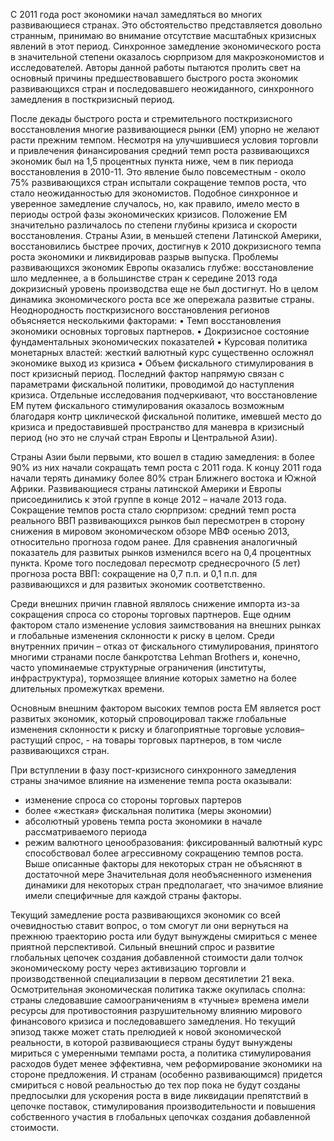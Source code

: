
С 2011 года рост экономики начал замедляться во многих развивающиеся странах. Это обстоятельство представляется довольно странным, принимаю во внимание отсутствие масштабных кризисных явлений в этот период. Синхронное замедление экономического роста в значительной степени оказалось сюрпризом для макроэкономистов и исследователей. Авторы данной работы пытаются пролить свет на  основный причины предшествовавшего быстрого роста экономик развивающихся стран и последовавшего неожиданного, синхронного замедления в посткризисный период.
 
После декады быстрого роста и стремительного посткризисного восстановления многие развивающиеся рынки (EM) упорно не желают расти прежним темпом. Несмотря на улучшившиеся условия торговли и привлечения финансирования средний темп роста развивающихся экономик был на 1,5 процентных пункта ниже, чем в пик периода восстановления в 2010-11. Это явление было повсеместным - около 75% развивающихся стран испытали сокращение темпов роста, что стало неожиданностью для экономистов. Подобное синхронное и уверенное замедление случалось, но, как правило, имело место в периоды острой фазы экономических кризисов. 
Положение EM значительно различалось по степени глубины кризиса и скорости восстановления. Страны Азии, в меньшей степени Латинской Америки, восстановились быстрее прочих, достигнув к 2010 докризисного темпа роста экономики и ликвидировав разрыв выпуска. Проблемы развивающихся экономик Европы оказались глубже: восстановление шло медленнее, а в большинстве стран к середине 2013 года докризисный уровень производства еще не был достигнут. Но в целом динамика экономического роста все же опережала развитые страны. 
Неоднородность посткризисного восстановления регионов объясняется несколькими факторами:
•	Темп восстановления экономики основных торговых партнеров. 
•	Докризисное состояние фундаментальных экономических показателей
•	Курсовая политика монетарных властей: жесткий валютный курс существенно осложнял экономике выход из кризиса
•	Объем фискального стимулирования в пост кризисный период.
Последний фактор напрямую связан с параметрами фискальной политики, проводимой до наступления кризиса. Отдельные исследования подчеркивают, что восстановление EM путем
фискального стимулирования оказалось возможным благодаря контр циклической фискальной политике, имевшей место до кризиса и предоставившей пространство для маневра в кризисный период (но это не случай стран Европы и Центральной Азии).

Страны Азии были первыми, кто вошел в стадию замедления: в более 90% из них начали сокращать темп роста с 2011 года. К концу 2011 года начали терять динамику более 80% стран Ближнего востока и Южной Африки. Развивающиеся страны латинской Америки и Европы присоединились к этой группе в конце 2012 – начале 2013 года.
Сокращение темпов роста стало сюрпризом: средний темп роста реального ВВП развивающихся рынков был пересмотрен в сторону снижения в мировом экономическом обзоре МВФ  осенью 2013, относительно прогноза годом ранее. Для сравнения аналогичный показатель для развитых рынков изменился всего на 0,4 процентных пункта. Кроме того последовал пересмотр среднесрочного (5 лет) прогноза роста ВВП: сокращение на 0,7 п.п. и 0,1 п.п. для развивающихся и  для развитых экономик соответственно.

Среди внешних причин главной являлось снижение импорта из-за сокращения спроса со стороны торговых партнеров. Еще одним фактором стало изменение условия заимствования на внешних рынках и глобальные изменения склонности к риску в целом.
Среди внутренних причин – отказ от фискального стимулирования, принятого многими странами после банкротства Lehman Brothers и, конечно, часто упоминаемые структурные ограничения (институты, инфраструктура), тормозящее влияние которых заметно на более длительных промежутках времени. 

Основным внешним фактором высоких темпов роста EM является рост развитых экономик, который спровоцировал также глобальные изменения склонности к риску и
благоприятные торговые условия– растущий спрос, - на товары торговых партнеров, в том числе развивающихся стран. 

При вступлении в фазу пост-кризисного синхронного замедления  страны значимое влияние на изменение темпа роста оказывали:
- изменение спроса со стороны торговых партеров
- более «жесткая» фискальная политика (меры экономии)
- абсолютный уровень темпа роста экономики в начале рассматриваемого периода
- режим валютного ценообразования: фиксированный валютный курс способствовал более агрессивному сокращению темпов роста.
Выше описанные факторы для некоторых стран не объясняют в достаточной мере
Значительная доля необъясненного изменения динамики для некоторых стран предполагает, что значимое влияние имели специфичные для каждой страны факторы.

Текущий замедление роста развивающихся экономик со всей очевидностью  ставит вопрос, о том смогут ли они вернуться на прежнюю траекторию роста или будут вынуждены смириться с менее приятной перспективой. Сильный внешний спрос и развитие глобальных цепочек создания добавленной стоимости дали толчок экономическому росту через активизацию торговли и производственной специализации в первом десятилетии 21 века. Осмотрительная экономическая политика также окупилась сполна: страны следовавшие самоограничениям в «тучные» времена имели ресурсы для противостояния разрушительному влиянию мирового финансового кризиса и последовавшего замедления.
Но текущий эпизод также может стать прелюдией к новой экономической реальности, в которой развивающиеся страны будут вынуждены мириться с умеренными темпами роста, а политика стимулирования расходов будет менее эффективна, чем реформирование экономики на стороне предложения. И странам (особенно развивающимся) придется смириться с новой реальностью до тех пор пока не будут созданы предпосылки  для ускорения роста в виде ликвидации препятствий в цепочке поставок, стимулирования производительности и повышения собственного участия в глобальных цепочках создания добавленной стоимости.

